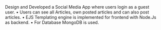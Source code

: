 Design and Developed a Social Media App where users login as a guest user.
• Users can see all Articles, own posted articles and can also post articles.
• EJS Templating engine is implemented for frontend with Node.Js as backend.
• For Database MongoDB is used.
